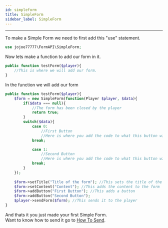 ```yaml
---
id: simpleform
title: SimpleForm
sidebar_label: SimpleForm
---
```

___
To make a Simple Form we need to first add this "use" statement.  
```php
use jojoe77777\FormAPI\SimpleForm;
```

Now lets make a function to add our form in it.  
```php
public function testForm($player){
    //This is where we will add our form.
}
```

In the function we will add our form
```php
public function testForm($player){
    $form = new SimpleForm(function(Player $player, $data){
        if($data === null){
            //The form has been closed by the player
            return true;
        }
        switch($data){
            case 0:
                //First Button
                //Here is where you add the code to what this button will do.
            break;

            case 1:
                //Second Button
                //Here is where you add the code to what this button will do.
            break;
        }
    });
        
    $form->setTitle("Title of the form"); //This sets the title of the form
    $form->setContent("Content"); //This adds the content to the form
    $form->addButton("First Button"); //This adds a button
    $form->addButton("Second Button");
    $player->sendForm($form); //This sends it to the player
}
```  
And thats it you just made your first Simple Form.  
Want to know how to send it go to [How To Send](howtosend).
